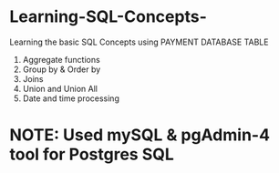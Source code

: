 # Learning-SQL-Concepts-
Learning the basic SQL Concepts using PAYMENT DATABASE TABLE  

1. Aggregate functions 
2. Group by & Order by
3. Joins 
4. Union and Union All
5. Date and time processing 


# NOTE: Used mySQL & pgAdmin-4 tool for Postgres SQL 
